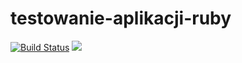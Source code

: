# testowanie-aplikacji-ruby
[![Build Status](https://travis-ci.org/jsildatk/testowanie-aplikacji-ruby.svg?branch=master)](https://travis-ci.org/jsildatk/testowanie-aplikacji-ruby)
<a href="https://codeclimate.com/github/jsildatk/testowanie-aplikacji-ruby/maintainability"><img src="https://api.codeclimate.com/v1/badges/42865d30aafd1b0705f0/maintainability" /></a>